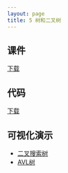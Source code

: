 ```yaml
---
layout: page
title: 5 树和二叉树
---
```


## 课件

[下载](chap5.ppt)

## 代码

[下载](tree.c)

## 可视化演示

- [二叉搜索树](http://www.cs.usfca.edu/~galles/visualization/BST.html)
- [AVL树](http://www.cs.usfca.edu/~galles/visualization/AVLtree.html)
